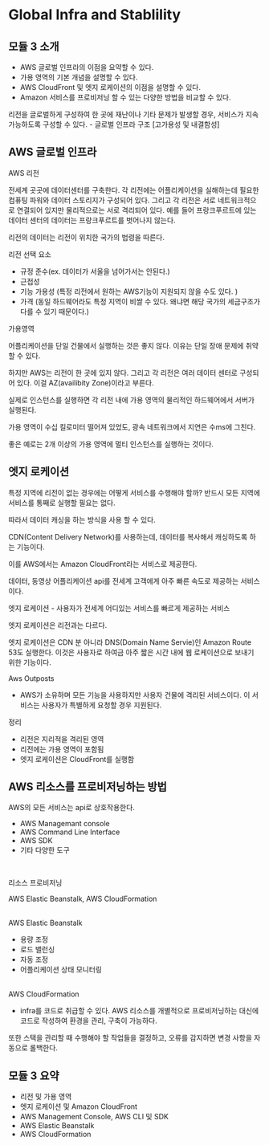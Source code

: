 # Global Infra and Stablility

## 모듈 3 소개

- AWS 글로벌 인프라의 이점을 요약할 수 있다. 
- 가용 영역의 기본 개념을 설명할 수 있다. 
- AWS CloudFront 및 엣지 로케이션의 이점을 설명할 수 있다. 
- Amazon 서비스를 프로비저닝 할 수 있는 다양한 방법을 비교할 수 있다.

리전을 글로벌하게 구성하여 한 곳에 재난이나 기타 문제가 발생할 경우, 서비스가 지속 가능하도록 구성할 수 있다. - 글로벌 인프라 구조 [고가용성 및 내결함성]

## AWS 글로벌 인프라

AWS 리전

전세계 곳곳에 데이터센터를 구축한다. 각 리전에는 어플리케이션을 실해하는데 필요한 컴퓨팅 파워와 데이터 스토리지가 구성되어 있다. 그리고 각 리전은 서로 네트워크적으로 연결되어 있지만 물리적으로는 서로 격리되어 있다. 예를 들어 프랑크푸르트에 있는 데이터 센터의 데이터는 프랑크푸르트를 벗어나지 않는다. 

리전의 데이터는 리전이 위치한 국가의 법령을 따른다. 

리전 선택 요소

- 규정 준수(ex. 데이터가 서울을 넘어가서는 안된다.)
- 근접성 
- 기능 가용성 (특정 리전에서 원하는 AWS기능이 지원되지 않을 수도 있다. )
- 가격 (동일 하드웨어라도 특정 지역이 비쌀 수 있다. 왜냐면 해당 국가의 세금구조가 다를 수 있기 때문이다.)

가용영역

어플리케이션을 단일 건물에서 실행하는 것은 좋지 않다.
이유는 단일 장애 문제에 취약할 수 있다. 

하지만 AWS는 리전이 한 곳에 있지 않다. 
그리고 각 리전은 여러 데이터 센터로 구성되어 있다. 
이걸 AZ(availibity Zone)이라고 부른다. 

실제로 인스턴스를 실행하면 각 리전 내에 가용 영역의 물리적인 하드웨어에서 서버가 실행된다.

가용 영역이 수십 킬로미터 떨어져 있었도, 광속 네트워크에서 지연은 수ms에 그친다. 

좋은 예로는 2개 이상의 가용 영역에 멀티 인스턴스를 실행하는 것이다.


## 엣지 로케이션

특정 지역에 리전이 없는 경우에는 어떻게 서비스를 수행해야 할까?
반드시 모든 지역에 서비스를 통째로 실행할 필요는 없다. 

따라서 데이터 캐싱을 하는 방식을 사용 할 수 있다. 

CDN(Content Delivery Network)를 사용하는데, 데이터를 복사해서 캐싱하도록 하는 기능이다.

이를 AWS에서는 Amazon CloudFront라는 서비스로 제공한다.

데이터, 동영상 어플리케이션 api를 전세계 고객에게 아주 빠른 속도로 제공하는 서비스이다. 

엣지 로케이션 - 사용자가 전세계 어디있는 서비스를 빠르게 제공하는 서비스

엣지 로케이션은 리전과는 다르다. 

엣지 로케이션은 CDN 분 아니라 DNS(Domain Name Servie)인 Amazon Route 53도 실행한다. 이것은 사용자로 하여금 아주 짧은 시간 내에 웹 로케이션으로 보내기 위한 기능이다.

Aws Outposts 
- AWS가 소유하며 모든 기능을 사용하지만 사용자 건물에 격리된 서비스이다. 이 서비스는 사용자가 특별하게 요청할 경우 지원된다. 

정리

- 리전은 지리적을 격리된 영역
- 리전에는 가용 영역이 포함됨
- 엣지 로케이션은 CloudFront를 실행함


## AWS 리소스를 프로비저닝하는 방법

AWS의 모든 서비스는 api로 상호작용한다. 

- AWS Managemant console
- AWS Command Line Interface
- AWS SDK
- 기타 다양한 도구

</br>

리소스 프로비저닝

AWS Elastic Beanstalk, AWS CloudFormation

</br>
AWS Elastic Beanstalk

* 용량 조정
* 로드 밸런싱
* 자동 조정
* 어플리케이션 상태 모니터링

</br>
AWS CloudFormation

- infra를 코드로 취급할 수 있다. AWS 리소스를 개별적으로 프로비저닝하는 대신에 코드로 작성하여 환경을 관리, 구축이 가능하다. 

또한 스택을 관리할 때 수행해야 할 작업들을 결정하고, 오류를 감지하면 변경 사항을 자동으로 롤백한다. 


## 모듈 3 요약

- 리전 및 가용 영역
- 엣지 로케이션 및 Amazon CloudFront
- AWS Management Console, AWS CLI 및 SDK
- AWS Elastic Beanstalk
- AWS CloudFormation


